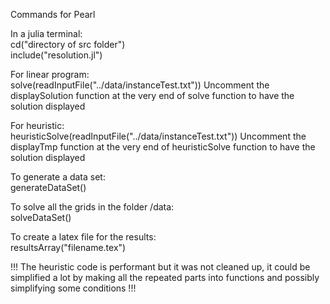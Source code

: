 Commands for Pearl

In a julia terminal:  
cd("directory of src folder")  
include("resolution.jl")

For linear program:  
solve(readInputFile("../data/instanceTest.txt"))
Uncomment the displaySolution function at the very end of solve function to have the solution displayed

For heuristic:  
heuristicSolve(readInputFile("../data/instanceTest.txt"))
Uncomment the displayTmp function at the very end of heuristicSolve function to have the solution displayed

To generate a data set:  
generateDataSet()

To solve all the grids in the folder /data:  
solveDataSet()

To create a latex file for the results:  
resultsArray("filename.tex")

!!! The heuristic code is performant but it was not cleaned up, it could be simplified a lot by making all the repeated parts into functions and possibly simplifying some conditions !!!
